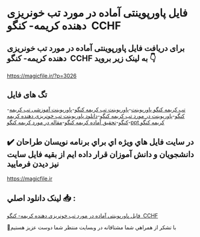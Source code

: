 # فایل پاورپوینتی آماده در مورد تب خونریزی دهنده کریمه- کنگو  CCHF

## برای دریافت فایل پاورپوینتی آماده در مورد تب خونریزی دهنده کریمه- کنگو  CCHF به لینک زیر بروید 👇

https://magicfile.ir/?p=3026

## تگ های فایل

-[تب کریمه کنگو پاورپوینت](https://magicfile.ir/product/%d9%be%d8%a7%d9%88%d8%b1%d9%be%d9%88%db%8c%d9%86%d8%aa-%d8%a2%d9%85%d8%a7%d8%af%d9%87-%d8%af%d8%b1-%d9%85%d9%88%d8%b1%d8%af-%d8%aa%d8%a8-%d8%ae%d9%88%d9%86%d8%b1%db%8c%d8%b2%db%8c-%d8%af%d9%87%d9%86%d8%af%d9%87-%da%a9%d8%b1%db%8c%d9%85%d9%87-%da%a9%d9%86%da%af%d9%88cchf/)-[پاورپوینت تب کریمه کنگو](https://magicfile.ir/product/%d9%be%d8%a7%d9%88%d8%b1%d9%be%d9%88%db%8c%d9%86%d8%aa-%d8%a2%d9%85%d8%a7%d8%af%d9%87-%d8%af%d8%b1-%d9%85%d9%88%d8%b1%d8%af-%d8%aa%d8%a8-%d8%ae%d9%88%d9%86%d8%b1%db%8c%d8%b2%db%8c-%d8%af%d9%87%d9%86%d8%af%d9%87-%da%a9%d8%b1%db%8c%d9%85%d9%87-%da%a9%d9%86%da%af%d9%88cchf/)-[پاورپوینت آموزشی تب کریمه کنگو](https://magicfile.ir/product/%d9%be%d8%a7%d9%88%d8%b1%d9%be%d9%88%db%8c%d9%86%d8%aa-%d8%a2%d9%85%d8%a7%d8%af%d9%87-%d8%af%d8%b1-%d9%85%d9%88%d8%b1%d8%af-%d8%aa%d8%a8-%d8%ae%d9%88%d9%86%d8%b1%db%8c%d8%b2%db%8c-%d8%af%d9%87%d9%86%d8%af%d9%87-%da%a9%d8%b1%db%8c%d9%85%d9%87-%da%a9%d9%86%da%af%d9%88cchf/)-[پاورپوینت در مورد تب کریمه کنگو](https://magicfile.ir/product/%d9%be%d8%a7%d9%88%d8%b1%d9%be%d9%88%db%8c%d9%86%d8%aa-%d8%a2%d9%85%d8%a7%d8%af%d9%87-%d8%af%d8%b1-%d9%85%d9%88%d8%b1%d8%af-%d8%aa%d8%a8-%d8%ae%d9%88%d9%86%d8%b1%db%8c%d8%b2%db%8c-%d8%af%d9%87%d9%86%d8%af%d9%87-%da%a9%d8%b1%db%8c%d9%85%d9%87-%da%a9%d9%86%da%af%d9%88cchf/)-[دانلود پاورپوینت تب خونریزی دهنده کریمه کنگو](https://magicfile.ir/product/%d9%be%d8%a7%d9%88%d8%b1%d9%be%d9%88%db%8c%d9%86%d8%aa-%d8%a2%d9%85%d8%a7%d8%af%d9%87-%d8%af%d8%b1-%d9%85%d9%88%d8%b1%d8%af-%d8%aa%d8%a8-%d8%ae%d9%88%d9%86%d8%b1%db%8c%d8%b2%db%8c-%d8%af%d9%87%d9%86%d8%af%d9%87-%da%a9%d8%b1%db%8c%d9%85%d9%87-%da%a9%d9%86%da%af%d9%88cchf/)-[تحقیق آماده کریمه کنگو](https://magicfile.ir/product/%d9%be%d8%a7%d9%88%d8%b1%d9%be%d9%88%db%8c%d9%86%d8%aa-%d8%a2%d9%85%d8%a7%d8%af%d9%87-%d8%af%d8%b1-%d9%85%d9%88%d8%b1%d8%af-%d8%aa%d8%a8-%d8%ae%d9%88%d9%86%d8%b1%db%8c%d8%b2%db%8c-%d8%af%d9%87%d9%86%d8%af%d9%87-%da%a9%d8%b1%db%8c%d9%85%d9%87-%da%a9%d9%86%da%af%d9%88cchf/)-[مقاله در مورد کریمه کنگو](https://magicfile.ir/product/%d9%be%d8%a7%d9%88%d8%b1%d9%be%d9%88%db%8c%d9%86%d8%aa-%d8%a2%d9%85%d8%a7%d8%af%d9%87-%d8%af%d8%b1-%d9%85%d9%88%d8%b1%d8%af-%d8%aa%d8%a8-%d8%ae%d9%88%d9%86%d8%b1%db%8c%d8%b2%db%8c-%d8%af%d9%87%d9%86%d8%af%d9%87-%da%a9%d8%b1%db%8c%d9%85%d9%87-%da%a9%d9%86%da%af%d9%88cchf/)-[ppt کریمه کنگو](https://magicfile.ir/product/%d9%be%d8%a7%d9%88%d8%b1%d9%be%d9%88%db%8c%d9%86%d8%aa-%d8%a2%d9%85%d8%a7%d8%af%d9%87-%d8%af%d8%b1-%d9%85%d9%88%d8%b1%d8%af-%d8%aa%d8%a8-%d8%ae%d9%88%d9%86%d8%b1%db%8c%d8%b2%db%8c-%d8%af%d9%87%d9%86%d8%af%d9%87-%da%a9%d8%b1%db%8c%d9%85%d9%87-%da%a9%d9%86%da%af%d9%88cchf/)

## ✔️ در سايت فايل هاي ويژه اي براي برنامه نويسان طراحان دانشجويان و دانش آموزان قرار داده ايم از بقيه فايل سايت نيز ديدن فرماييد

https://magicfile.ir


## لينک دانلود اصلي 📥 :

[فایل پاورپوینتی آماده در مورد تب خونریزی دهنده کریمه- کنگو  CCHF](https://magicfile.ir/product/%d9%be%d8%a7%d9%88%d8%b1%d9%be%d9%88%db%8c%d9%86%d8%aa-%d8%a2%d9%85%d8%a7%d8%af%d9%87-%d8%af%d8%b1-%d9%85%d9%88%d8%b1%d8%af-%d8%aa%d8%a8-%d8%ae%d9%88%d9%86%d8%b1%db%8c%d8%b2%db%8c-%d8%af%d9%87%d9%86%d8%af%d9%87-%da%a9%d8%b1%db%8c%d9%85%d9%87-%da%a9%d9%86%da%af%d9%88cchf/) 


🙏با تشکر از همراهي شما مشتاقانه در وبسایت منتظر شما دوست عزیز هستیم

